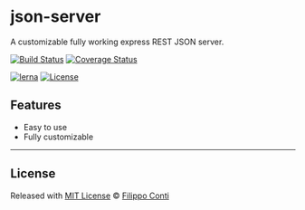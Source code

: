 # json-server

A customizable fully working express REST JSON server.

[![Build Status](https://travis-ci.org/b4dnewz/json-server.svg?branch=master)](https://travis-ci.org/b4dnewz/json-server) [![Coverage Status](https://coveralls.io/repos/github/b4dnewz/json-server/badge.svg?branch=master)](https://coveralls.io/github/b4dnewz/json-server?branch=master)

[![lerna](https://img.shields.io/badge/maintained%20with-lerna-cc00ff.svg)](https://lerna.js.org/) [![License](https://img.shields.io/badge/license-MIT-blue.svg)](https://github.com/b4dnewz/json-server/blob/master/LICENSE)

## Features

* Easy to use
* Fully customizable

---

## License

Released with [MIT License](./LICENSE) © [Filippo Conti](https://b4dnewz.github.io/)
